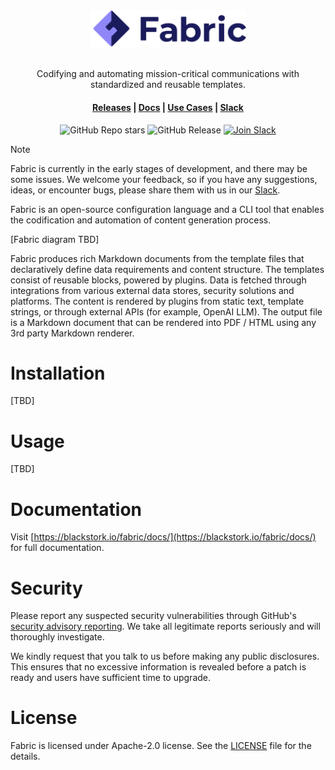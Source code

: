 <div align="center">

<img src=".assets/fabric.svg" alt="fabric-logo" width="250px"/>
<br/>
<br/>

Codifying and automating mission-critical communications with standardized and reusable templates.

#### [Releases](https://github.com/blackstork-io/fabric/releases) | [Docs](https://blackstork.io/fabric/docs/) | [Use Cases](https://blackstork.io/fabric/docs/use-cases/) | [Slack](https://fabric-community.slack.com/)

![GitHub Repo stars](https://img.shields.io/github/stars/blackstork-io/fabric?style=social)
![GitHub Release](https://img.shields.io/github/v/release/blackstork-io/fabric)
[![Join Slack](https://img.shields.io/badge/slack-join-8F87F7)](https://fabric-community.slack.com/)

</div>


> [!NOTE]  
> Fabric is currently in the early stages of development, and there may be some issues. We welcome your feedback, so if you have any suggestions, ideas, or encounter bugs, please share them with us in our [Slack](https://fabric-community.slack.com/).


Fabric is an open-source configuration language and a CLI tool that enables the codification and automation of content generation process.


[Fabric diagram TBD]


Fabric produces rich Markdown documents from the template files that declaratively define data requirements and content structure. The templates consist of reusable blocks, powered by plugins. Data is fetched through integrations from various external data stores, security solutions and platforms. The content is rendered by plugins from static text, template strings, or through external APIs (for example, OpenAI LLM). The output file is a Markdown document that can be rendered into PDF / HTML using any 3rd party Markdown renderer.


# Installation

[TBD]


# Usage

[TBD]


# Documentation

Visit [https://blackstork.io/fabric/docs/](https://blackstork.io/fabric/docs/) for full documentation.


# Security

Please report any suspected security vulnerabilities through GitHub's [security advisory reporting](https://github.com/blackstork-io/fabric/security/advisories/new). We take all legitimate reports seriously and will thoroughly investigate.

We kindly request that you talk to us before making any public disclosures. This ensures that no excessive information is revealed before a patch is ready and users have sufficient time to upgrade.


# License

Fabric is licensed under Apache-2.0 license. See the [LICENSE](LICENSE) file for the details.
